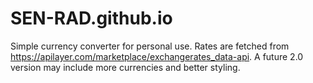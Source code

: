 # SEN-RAD.github.io
Simple currency converter for personal use. Rates are fetched from https://apilayer.com/marketplace/exchangerates_data-api. A future 2.0 version may include more currencies and better styling.
